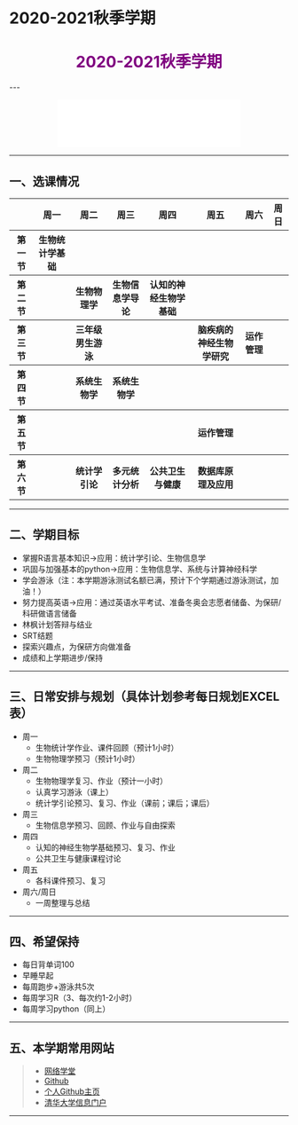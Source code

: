 2020-2021秋季学期
===============

<h1 style="color:purple ;text-align:center"; >
    2020-2021秋季学期
</h1>
---

<p align="center">
<iframe frameborder="no" border="0" marginwidth="0" marginheight="0" width=330 height=86 src="//music.163.com/outchain/player?type=2&id=523863496&auto=1&height=66"></iframe>
</p>

---

## 一、选课情况
<table>
    <thead>
        <tr>
            <th>   </th>
            <th>周一</th>
            <th>周二</th>
            <th>周三</th>
            <th>周四</th>
            <th>周五</th>
            <th>周六</th>
            <th>周日</th>
        </tr>
    </thead>
    <tbody>
        <tr>
            <th>第一节</th>
            <th>生物统计学基础</th>
            <th> </th>
            <th> </th>
            <th> </th>
            <th> </th>
            <th> </th>
            <th> </th>
        </tr>
        <tr>
            <th>第二节</th>
            <th> </th>
            <th>生物物理学</th>
            <th>生物信息学导论</th>
            <th>认知的神经生物学基础</th>
            <th> </th>
            <th> </th>
            <th> </th>
        </tr>
        <tr>
            <th>第三节</th>
            <th> </th>
            <th>三年级男生游泳</th>
            <th> </th>
            <th> </th>
            <th>脑疾病的神经生物学研究</th>
            <th>运作管理</th>
            <th> </th>
        </tr>
        <tr>
            <th>第四节</th>
            <th> </th>
            <th>系统生物学</th>
            <th>系统生物学</th>
            <th> </th>
            <th> </th>
            <th> </th>
            <th> </th>
        </tr>
        <tr>
            <th>第五节</th>
            <th> </th>
            <th> </th>
            <th> </th>
            <th> </th>
            <th>运作管理</th>
            <th> </th>
            <th> </th>
        </tr>
        <tr>
            <th>第六节</th>
            <th> </th>
            <th>统计学引论</th>
            <th>多元统计分析</th>
            <th>公共卫生与健康</th>
            <th>数据库原理及应用</th>
            <th> </th>
            <th> </th>
        </tr>              
    </tbody>
</table>

---

## 二、学期目标
  - 掌握R语言基本知识→应用：统计学引论、生物信息学
  - 巩固与加强基本的python→应用：生物信息学、系统与计算神经科学
  - 学会游泳（注：本学期游泳测试名额已满，预计下个学期通过游泳测试，加油！）
  - 努力提高英语→应用：通过英语水平考试、准备冬奥会志愿者储备、为保研/科研做语言储备
  - 林枫计划答辩与结业
  - SRT结题
  - 探索兴趣点，为保研方向做准备
  - 成绩和上学期进步/保持

---

## 三、日常安排与规划（具体计划参考每日规划EXCEL表）
  - 周一
    - 生物统计学作业、课件回顾（预计1小时）
    - 生物物理学预习（预计1小时）
  - 周二
    - 生物物理学复习、作业（预计一小时）
    - 认真学习游泳（课上）
    - 统计学引论预习、复习、作业（课前；课后；课后）
  - 周三
    - 生物信息学预习、回顾、作业与自由探索
  - 周四
    - 认知的神经生物学基础预习、复习、作业
    - 公共卫生与健康课程讨论
  - 周五
    - 各科课件预习、复习
  - 周六/周日
    - 一周整理与总结

---

## 四、希望保持
 - 每日背单词100
 - 早睡早起
 - 每周跑步+游泳共5次
 - 每周学习R（3、每次约1-2小时）
 - 每周学习python（同上）

---

## 五、本学期常用网站
 >- [网络学堂](https://learn.tsinghua.edu.cn/)
 >- [Github](https://github.com/)
 >- [个人Github主页](https://sirjoeyu.github.io/)
 >- [清华大学信息门户](http://info.tsinghua.edu.cn/)

---

